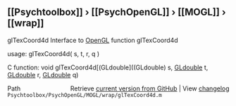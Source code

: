 ## [[Psychtoolbox]] &#8250; [[PsychOpenGL]] &#8250; [[MOGL]] &#8250; [[wrap]]

glTexCoord4d  Interface to [OpenGL](OpenGL) function glTexCoord4d  
  
usage:  glTexCoord4d( s, t, r, q )  
  
C function:  void glTexCoord4d[(GLdouble]((GLdouble) s, [GLdouble](GLdouble) t, [GLdouble](GLdouble) r, [GLdouble](GLdouble) q)  




<div class="code_header" style="text-align:right;">
  <span style="float:left;">Path&nbsp;&nbsp;</span> <span class="counter">Retrieve <a href=
  "https://raw.github.com/Psychtoolbox-3/Psychtoolbox-3/beta/Psychtoolbox/PsychOpenGL/MOGL/wrap/glTexCoord4d.m">current version from GitHub</a> | View <a href=
  "https://github.com/Psychtoolbox-3/Psychtoolbox-3/commits/beta/Psychtoolbox/PsychOpenGL/MOGL/wrap/glTexCoord4d.m">changelog</a></span>
</div>
<div class="code">
  <code>Psychtoolbox/PsychOpenGL/MOGL/wrap/glTexCoord4d.m</code>
</div>

